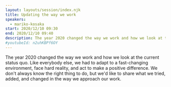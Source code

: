 ```yaml
---
layout: layouts/session/index.njk
title: Updating the way we work
speakers:
  - mariko-kosaka
start: 2020/12/10 09:30
end: 2020/12/10 09:40
description: The year 2020 changed the way we work and how we look at the current status quo.
#youtubeId: n2uhKBPf6OY
---
```


The year 2020 changed the way we work and how we look at the current status quo. Like everybody else, we had to adapt to a fast-changing environment, face hard reality, and act to make a positive difference. We don't always know the right thing to do, but we'd like to share what we tried, added, and changed in the way we approach our work.
